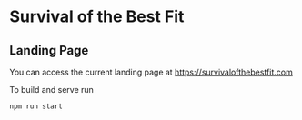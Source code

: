 # Survival of the Best Fit
## Landing Page

You can access the current landing page at https://survivalofthebestfit.com

To build and serve run 
```
npm run start
```
